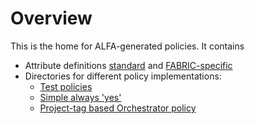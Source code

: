 # Overview


This is the home for ALFA-generated policies. It contains
- Attribute definitions [standard](standard-attributes.alfa) and [FABRIC-specific](fabric-attributes.alfa)
- Directories for different policy implementations:
    - [Test policies](TestPolicies)
    - [Simple always 'yes'](FabricAlwaysYes)
    - [Project-tag based Orchestrator policy](FabricOrchestratorProjectTags)